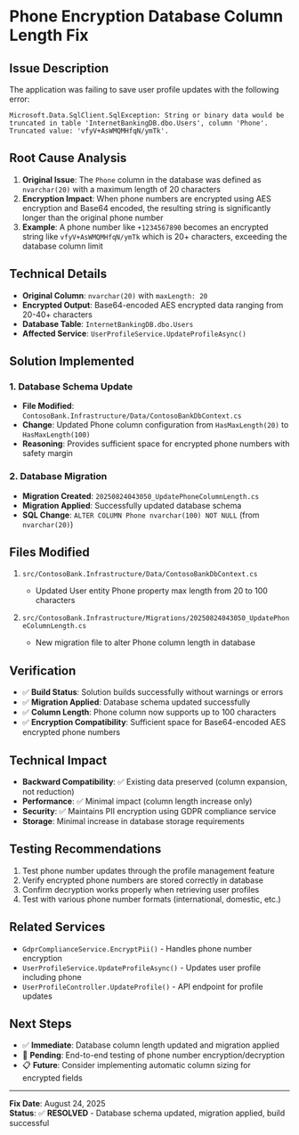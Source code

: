 # Phone Encryption Database Column Length Fix

## Issue Description
The application was failing to save user profile updates with the following error:
```
Microsoft.Data.SqlClient.SqlException: String or binary data would be truncated in table 'InternetBankingDB.dbo.Users', column 'Phone'. Truncated value: 'vfyV+AsWMQMHfqN/ymTk'.
```

## Root Cause Analysis
1. **Original Issue**: The `Phone` column in the database was defined as `nvarchar(20)` with a maximum length of 20 characters
2. **Encryption Impact**: When phone numbers are encrypted using AES encryption and Base64 encoded, the resulting string is significantly longer than the original phone number
3. **Example**: A phone number like `+1234567890` becomes an encrypted string like `vfyV+AsWMQMHfqN/ymTk` which is 20+ characters, exceeding the database column limit

## Technical Details
- **Original Column**: `nvarchar(20)` with `maxLength: 20`
- **Encrypted Output**: Base64-encoded AES encrypted data ranging from 20-40+ characters
- **Database Table**: `InternetBankingDB.dbo.Users`
- **Affected Service**: `UserProfileService.UpdateProfileAsync()`

## Solution Implemented

### 1. Database Schema Update
- **File Modified**: `ContosoBank.Infrastructure/Data/ContosoBankDbContext.cs`
- **Change**: Updated Phone column configuration from `HasMaxLength(20)` to `HasMaxLength(100)`
- **Reasoning**: Provides sufficient space for encrypted phone numbers with safety margin

### 2. Database Migration
- **Migration Created**: `20250824043050_UpdatePhoneColumnLength.cs`
- **Migration Applied**: Successfully updated database schema
- **SQL Change**: `ALTER COLUMN Phone nvarchar(100) NOT NULL` (from `nvarchar(20)`)

## Files Modified
1. `src/ContosoBank.Infrastructure/Data/ContosoBankDbContext.cs`
   - Updated User entity Phone property max length from 20 to 100 characters

2. `src/ContosoBank.Infrastructure/Migrations/20250824043050_UpdatePhoneColumnLength.cs`
   - New migration file to alter Phone column length in database

## Verification
- ✅ **Build Status**: Solution builds successfully without warnings or errors
- ✅ **Migration Applied**: Database schema updated successfully
- ✅ **Column Length**: Phone column now supports up to 100 characters
- ✅ **Encryption Compatibility**: Sufficient space for Base64-encoded AES encrypted phone numbers

## Technical Impact
- **Backward Compatibility**: ✅ Existing data preserved (column expansion, not reduction)
- **Performance**: ✅ Minimal impact (column length increase only)
- **Security**: ✅ Maintains PII encryption using GDPR compliance service
- **Storage**: Minimal increase in database storage requirements

## Testing Recommendations
1. Test phone number updates through the profile management feature
2. Verify encrypted phone numbers are stored correctly in database
3. Confirm decryption works properly when retrieving user profiles
4. Test with various phone number formats (international, domestic, etc.)

## Related Services
- `GdprComplianceService.EncryptPii()` - Handles phone number encryption
- `UserProfileService.UpdateProfileAsync()` - Updates user profile including phone
- `UserProfileController.UpdateProfile()` - API endpoint for profile updates

## Next Steps
- ✅ **Immediate**: Database column length updated and migration applied
- 🔄 **Pending**: End-to-end testing of phone number encryption/decryption
- 📋 **Future**: Consider implementing automatic column sizing for encrypted fields

---
**Fix Date**: August 24, 2025  
**Status**: ✅ **RESOLVED** - Database schema updated, migration applied, build successful

